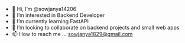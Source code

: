 - 👋 Hi, I’m @sowjanya14206
- 👀 I’m interested in Backend Developer
- 🌱 I’m currently learning FastAPI
- 💞️ I’m looking to collaborate on backend projects and small web apps
- 📫 How to reach me ... sowjanya1829@gmail.com

<!---
sowjanya14206/sowjanya14206 is a ✨ special ✨ repository because its `README.md` (this file) appears on your GitHub profile.
You can click the Preview link to take a look at your changes.
--->

